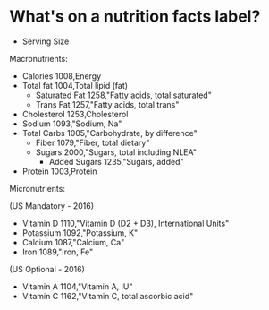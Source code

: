 # What's on a nutrition facts label?

- Serving Size

Macronutrients:

- Calories
  1008,Energy
- Total fat
  1004,Total lipid (fat)
  - Saturated Fat
    1258,"Fatty acids, total saturated"
  - Trans Fat
    1257,"Fatty acids, total trans"
- Cholesterol
  1253,Cholesterol
- Sodium
  1093,"Sodium, Na"
- Total Carbs
  1005,"Carbohydrate, by difference"
  - Fiber
    1079,"Fiber, total dietary"
  - Sugars
    2000,"Sugars, total including NLEA"
    - Added Sugars
      1235,"Sugars, added"
- Protein
  1003,Protein

Micronutrients:

(US Mandatory - 2016)

- Vitamin D
  1110,"Vitamin D (D2 + D3), International Units"
- Potassium
  1092,"Potassium, K"
- Calcium
  1087,"Calcium, Ca"
- Iron
  1089,"Iron, Fe"

(US Optional - 2016)

- Vitamin A
  1104,"Vitamin A, IU"
- Vitamin C
  1162,"Vitamin C, total ascorbic acid"
